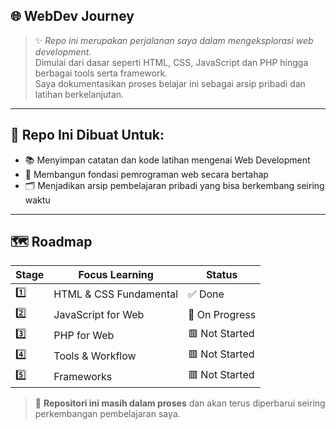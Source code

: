 ## 🌐 WebDev Journey
> ✨ *Repo ini merupakan perjalanan saya dalam mengeksplorasi web development.*  
> Dimulai dari dasar seperti HTML, CSS, JavaScript dan PHP hingga berbagai tools serta framework. <br>
> Saya dokumentasikan proses belajar ini sebagai arsip pribadi dan latihan berkelanjutan.

---

## 🎯 Repo Ini Dibuat Untuk:
- 📚 Menyimpan catatan dan kode latihan mengenai Web Development  
- 🧠 Membangun fondasi pemrograman web secara bertahap  
- 🗂️ Menjadikan arsip pembelajaran pribadi yang bisa berkembang seiring waktu 

---

## 🗺️ Roadmap
| Stage |  Focus Learning                  | Status              |
|-------|----------------------------------|---------------------|
|  1️⃣   | HTML & CSS Fundamental           | ✅ Done             |
|  2️⃣   | JavaScript for Web               | 🔄 On Progress      |
|  3️⃣   | PHP for Web                      | 🟥 Not Started      |
|  4️⃣   | Tools & Workflow                 | 🟥 Not Started      |
|  5️⃣   | Frameworks                       | 🟥 Not Started      |

> 📌 **Repositori ini masih dalam proses** dan akan terus diperbarui seiring perkembangan pembelajaran saya.